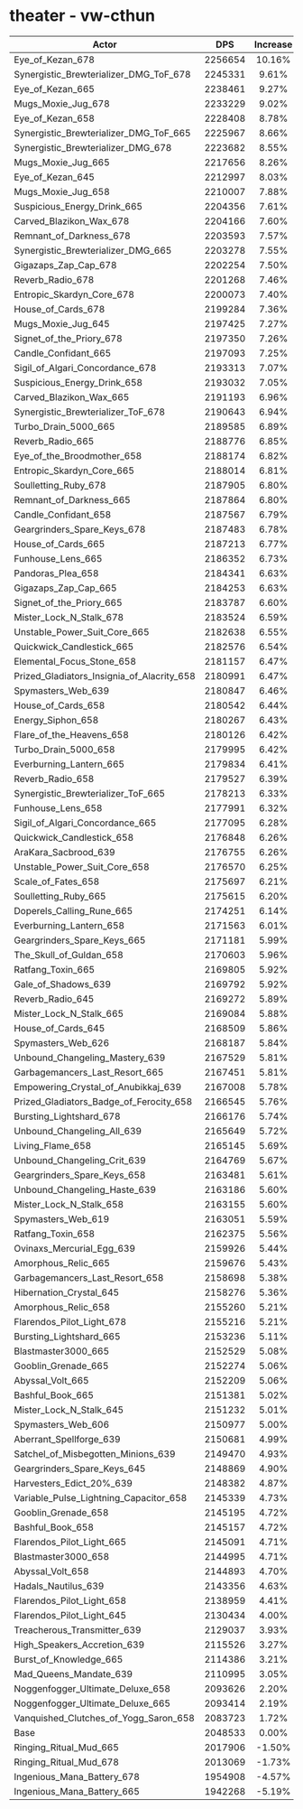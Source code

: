 # theater - vw-cthun
| Actor | DPS | Increase |
|---|:---:|:---:|
|Eye_of_Kezan_678|2256654|10.16%|
|Synergistic_Brewterializer_DMG_ToF_678|2245331|9.61%|
|Eye_of_Kezan_665|2238461|9.27%|
|Mugs_Moxie_Jug_678|2233229|9.02%|
|Eye_of_Kezan_658|2228408|8.78%|
|Synergistic_Brewterializer_DMG_ToF_665|2225967|8.66%|
|Synergistic_Brewterializer_DMG_678|2223682|8.55%|
|Mugs_Moxie_Jug_665|2217656|8.26%|
|Eye_of_Kezan_645|2212997|8.03%|
|Mugs_Moxie_Jug_658|2210007|7.88%|
|Suspicious_Energy_Drink_665|2204356|7.61%|
|Carved_Blazikon_Wax_678|2204166|7.60%|
|Remnant_of_Darkness_678|2203593|7.57%|
|Synergistic_Brewterializer_DMG_665|2203278|7.55%|
|Gigazaps_Zap_Cap_678|2202254|7.50%|
|Reverb_Radio_678|2201268|7.46%|
|Entropic_Skardyn_Core_678|2200073|7.40%|
|House_of_Cards_678|2199284|7.36%|
|Mugs_Moxie_Jug_645|2197425|7.27%|
|Signet_of_the_Priory_678|2197350|7.26%|
|Candle_Confidant_665|2197093|7.25%|
|Sigil_of_Algari_Concordance_678|2193313|7.07%|
|Suspicious_Energy_Drink_658|2193032|7.05%|
|Carved_Blazikon_Wax_665|2191193|6.96%|
|Synergistic_Brewterializer_ToF_678|2190643|6.94%|
|Turbo_Drain_5000_665|2189585|6.89%|
|Reverb_Radio_665|2188776|6.85%|
|Eye_of_the_Broodmother_658|2188174|6.82%|
|Entropic_Skardyn_Core_665|2188014|6.81%|
|Soulletting_Ruby_678|2187905|6.80%|
|Remnant_of_Darkness_665|2187864|6.80%|
|Candle_Confidant_658|2187567|6.79%|
|Geargrinders_Spare_Keys_678|2187483|6.78%|
|House_of_Cards_665|2187213|6.77%|
|Funhouse_Lens_665|2186352|6.73%|
|Pandoras_Plea_658|2184341|6.63%|
|Gigazaps_Zap_Cap_665|2184253|6.63%|
|Signet_of_the_Priory_665|2183787|6.60%|
|Mister_Lock_N_Stalk_678|2183524|6.59%|
|Unstable_Power_Suit_Core_665|2182638|6.55%|
|Quickwick_Candlestick_665|2182576|6.54%|
|Elemental_Focus_Stone_658|2181157|6.47%|
|Prized_Gladiators_Insignia_of_Alacrity_658|2180991|6.47%|
|Spymasters_Web_639|2180847|6.46%|
|House_of_Cards_658|2180542|6.44%|
|Energy_Siphon_658|2180267|6.43%|
|Flare_of_the_Heavens_658|2180126|6.42%|
|Turbo_Drain_5000_658|2179995|6.42%|
|Everburning_Lantern_665|2179834|6.41%|
|Reverb_Radio_658|2179527|6.39%|
|Synergistic_Brewterializer_ToF_665|2178213|6.33%|
|Funhouse_Lens_658|2177991|6.32%|
|Sigil_of_Algari_Concordance_665|2177095|6.28%|
|Quickwick_Candlestick_658|2176848|6.26%|
|AraKara_Sacbrood_639|2176755|6.26%|
|Unstable_Power_Suit_Core_658|2176570|6.25%|
|Scale_of_Fates_658|2175697|6.21%|
|Soulletting_Ruby_665|2175615|6.20%|
|Doperels_Calling_Rune_665|2174251|6.14%|
|Everburning_Lantern_658|2171563|6.01%|
|Geargrinders_Spare_Keys_665|2171181|5.99%|
|The_Skull_of_Guldan_658|2170603|5.96%|
|Ratfang_Toxin_665|2169805|5.92%|
|Gale_of_Shadows_639|2169792|5.92%|
|Reverb_Radio_645|2169272|5.89%|
|Mister_Lock_N_Stalk_665|2169084|5.88%|
|House_of_Cards_645|2168509|5.86%|
|Spymasters_Web_626|2168187|5.84%|
|Unbound_Changeling_Mastery_639|2167529|5.81%|
|Garbagemancers_Last_Resort_665|2167451|5.81%|
|Empowering_Crystal_of_Anubikkaj_639|2167008|5.78%|
|Prized_Gladiators_Badge_of_Ferocity_658|2166545|5.76%|
|Bursting_Lightshard_678|2166176|5.74%|
|Unbound_Changeling_All_639|2165649|5.72%|
|Living_Flame_658|2165145|5.69%|
|Unbound_Changeling_Crit_639|2164769|5.67%|
|Geargrinders_Spare_Keys_658|2163481|5.61%|
|Unbound_Changeling_Haste_639|2163186|5.60%|
|Mister_Lock_N_Stalk_658|2163155|5.60%|
|Spymasters_Web_619|2163051|5.59%|
|Ratfang_Toxin_658|2162375|5.56%|
|Ovinaxs_Mercurial_Egg_639|2159926|5.44%|
|Amorphous_Relic_665|2159676|5.43%|
|Garbagemancers_Last_Resort_658|2158698|5.38%|
|Hibernation_Crystal_645|2158276|5.36%|
|Amorphous_Relic_658|2155260|5.21%|
|Flarendos_Pilot_Light_678|2155216|5.21%|
|Bursting_Lightshard_665|2153236|5.11%|
|Blastmaster3000_665|2152529|5.08%|
|Gooblin_Grenade_665|2152274|5.06%|
|Abyssal_Volt_665|2152209|5.06%|
|Bashful_Book_665|2151381|5.02%|
|Mister_Lock_N_Stalk_645|2151232|5.01%|
|Spymasters_Web_606|2150977|5.00%|
|Aberrant_Spellforge_639|2150681|4.99%|
|Satchel_of_Misbegotten_Minions_639|2149470|4.93%|
|Geargrinders_Spare_Keys_645|2148869|4.90%|
|Harvesters_Edict_20%_639|2148382|4.87%|
|Variable_Pulse_Lightning_Capacitor_658|2145339|4.73%|
|Gooblin_Grenade_658|2145195|4.72%|
|Bashful_Book_658|2145157|4.72%|
|Flarendos_Pilot_Light_665|2145091|4.71%|
|Blastmaster3000_658|2144995|4.71%|
|Abyssal_Volt_658|2144893|4.70%|
|Hadals_Nautilus_639|2143356|4.63%|
|Flarendos_Pilot_Light_658|2138959|4.41%|
|Flarendos_Pilot_Light_645|2130434|4.00%|
|Treacherous_Transmitter_639|2129037|3.93%|
|High_Speakers_Accretion_639|2115526|3.27%|
|Burst_of_Knowledge_665|2114386|3.21%|
|Mad_Queens_Mandate_639|2110995|3.05%|
|Noggenfogger_Ultimate_Deluxe_658|2093626|2.20%|
|Noggenfogger_Ultimate_Deluxe_665|2093414|2.19%|
|Vanquished_Clutches_of_Yogg_Saron_658|2083723|1.72%|
|Base|2048533|0.00%|
|Ringing_Ritual_Mud_665|2017906|-1.50%|
|Ringing_Ritual_Mud_678|2013069|-1.73%|
|Ingenious_Mana_Battery_678|1954908|-4.57%|
|Ingenious_Mana_Battery_665|1942268|-5.19%|
